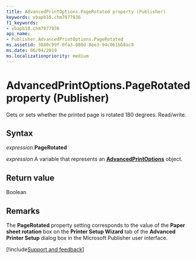 ```yaml
---
title: AdvancedPrintOptions.PageRotated property (Publisher)
keywords: vbapb10.chm7077936
f1_keywords:
- vbapb10.chm7077936
api_name:
- Publisher.AdvancedPrintOptions.PageRotated
ms.assetid: 3880c99f-0fa3-080d-8ee3-94c061bb8ac8
ms.date: 06/04/2019
ms.localizationpriority: medium
---
```



# AdvancedPrintOptions.PageRotated property (Publisher)

Gets or sets whether the printed page is rotated 180 degrees. Read/write.


## Syntax

_expression_.**PageRotated**

_expression_ A variable that represents an **[AdvancedPrintOptions](Publisher.AdvancedPrintOptions.md)** object.


## Return value

Boolean


## Remarks

The **PageRotated** property setting corresponds to the value of the **Paper sheet rotation** box on the **Printer Setup Wizard** tab of the **Advanced Printer Setup** dialog box in the Microsoft Publisher user interface.



[!include[Support and feedback](~/includes/feedback-boilerplate.md)]